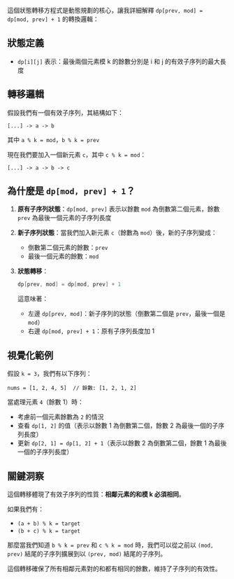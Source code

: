 這個狀態轉移方程式是動態規劃的核心，讓我詳細解釋 `dp[prev, mod] = dp[mod, prev] + 1` 的轉換邏輯：

## 狀態定義
- `dp[i][j]` 表示：最後兩個元素模 k 的餘數分別是 i 和 j 的有效子序列的最大長度

## 轉移邏輯

假設我們有一個有效子序列，其結構如下：
```
[...] -> a -> b
```
其中 `a % k = mod`，`b % k = prev`

現在我們要加入一個新元素 `c`，其中 `c % k = mod`：
```
[...] -> a -> b -> c
```

## 為什麼是 `dp[mod, prev] + 1`？

1. **原有子序列狀態**：`dp[mod, prev]` 表示以餘數 `mod` 為倒數第二個元素，餘數 `prev` 為最後一個元素的子序列長度

2. **新子序列狀態**：當我們加入新元素 `c`（餘數為 `mod`）後，新的子序列變成：
   - 倒數第二個元素的餘數：`prev`
   - 最後一個元素的餘數：`mod`

3. **狀態轉移**：
   ```csharp
   dp[prev, mod] = dp[mod, prev] + 1
   ```
   
   這意味著：
   - 左邊 `dp[prev, mod]`：新子序列的狀態（倒數第二個是 `prev`，最後一個是 `mod`）
   - 右邊 `dp[mod, prev] + 1`：原有子序列長度加 1

## 視覺化範例

假設 `k = 3`，我們有以下序列：
```
nums = [1, 2, 4, 5]  // 餘數: [1, 2, 1, 2]
```

當處理元素 `4`（餘數 1）時：
- 考慮前一個元素餘數為 `2` 的情況
- 查看 `dp[1, 2]` 的值（表示以餘數 1 為倒數第二個，餘數 2 為最後一個的子序列長度）
- 更新 `dp[2, 1] = dp[1, 2] + 1`（表示以餘數 2 為倒數第二個，餘數 1 為最後一個的子序列長度）

## 關鍵洞察

這個轉移體現了有效子序列的性質：**相鄰元素的和模 k 必須相同**。

如果我們有：
- `(a + b) % k = target`
- `(b + c) % k = target`

那麼當我們知道 `b % k = prev` 和 `c % k = mod` 時，我們可以從之前以 `(mod, prev)` 結尾的子序列擴展到以 `(prev, mod)` 結尾的子序列。

這個轉移確保了所有相鄰元素對的和都有相同的餘數，維持了子序列的有效性。
